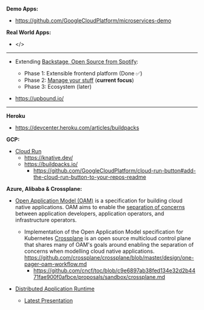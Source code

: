 **Demo Apps:**

* https://github.com/GoogleCloudPlatform/microservices-demo

**Real World Apps:**

* </>

---
* Extending [Backstage, Open Source from Spotify](https://backstage.io/):
  * Phase 1: Extensible frontend platform (Done ✅) 
  * Phase 2: [Manage your stuff](https://backstage.io/blog/2020/05/22/phase-2-service-catalog) (**current focus**)
  * Phase 3: Ecosystem (later) 

* https://upbound.io/

---

**Heroku**
* https://devcenter.heroku.com/articles/buildpacks

**GCP:**

* [Cloud Run](https://cloud.run)
  * https://knative.dev/
  * https://buildpacks.io/
    * https://github.com/GoogleCloudPlatform/cloud-run-button#add-the-cloud-run-button-to-your-repos-readme

**Azure, Alibaba & Crossplane:**

* [Open Application Model (OAM)](https://github.com/oam-dev/spec) is a specification for building cloud native applications. OAM aims to enable the [separation of concerns](https://github.com/oam-dev/spec/blob/d16d5add/introduction.md) between application developers, application operators, and infrastructure operators.
  
  * Implementation of the Open Application Model specification for Kubernetes 
 [Crossplane](https://crossplane.io/) is an open source multicloud control plane that shares many of OAM's goals around enabling the separation of concerns when modelling cloud native applications. https://github.com/crossplane/crossplane/blob/master/design/one-pager-oam-workflow.md
    * https://github.com/cncf/toc/blob/c9e6897ab38fed134e32d2b4471fae900f0afbce/proposals/sandbox/crossplane.md
  
* [Distributed Application Runtime](https://dapr.io/)
  * [Latest Presentation](https://github.com/dapr/docs/blob/master/presentations/Dapr%20Presentation%20Deck.pptx)

